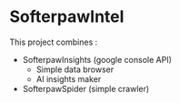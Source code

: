 # SofterpawIntel

This project combines :

- SofterpawInsights (google console API)
	- Simple data browser
	- AI insights maker
- SofterpawSpider (simple crawler)
